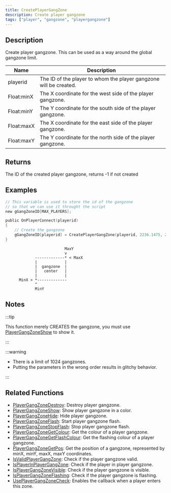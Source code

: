 ```yaml
---
title: CreatePlayerGangZone
description: Create player gangzone
tags: ["player", "gangzone", "playergangzone"]
---
```


## Description

Create player gangzone. This can be used as a way around the global gangzone limit.

| Name        | Description                                                       |
| ----------- | ----------------------------------------------------------------- |
| playerid    | The ID of the player to whom the player gangzone will be created. |
| Float:minX  | The X coordinate for the west side of the player gangzone.        |
| Float:minY  | The Y coordinate for the south side of the player gangzone.       |
| Float:maxX  | The X coordinate for the east side of the player gangzone.        |
| Float:maxY  | The Y coordinate for the north side of the player gangzone.       |

## Returns

The ID of the created player gangzone, returns -1 if not created

## Examples

```c
// This variable is used to store the id of the gangzone
// so that we can use it throught the script
new gGangZoneID[MAX_PLAYERS];

public OnPlayerConnect(playerid)
{
    // Create the gangzone
    gGangZoneID[playerid] = CreatePlayerGangZone(playerid, 2236.1475, 2424.7266, 2319.1636, 2502.4348);
}
```

```
                          MaxY
                          v
             -------------* < MaxX
             |            |
             |  gangzone  |
             |   center   |
             |            |
      MinX > *-------------
             ^
             MinY
```

## Notes

:::tip

This function merely CREATES the gangzone, you must use [PlayerGangZoneShow](PlayerGangZoneShow) to show it.

:::

:::warning

* There is a limit of 1024 gangzones. 
* Putting the parameters in the wrong order results in glitchy behavior.

:::

## Related Functions

- [PlayerGangZoneDestroy](PlayerGangZoneDestroy): Destroy player gangzone.
- [PlayerGangZoneShow](PlayerGangZoneShow): Show player gangzone in a color.
- [PlayerGangZoneHide](PlayerGangZoneHide): Hide player gangzone.
- [PlayerGangZoneFlash](PlayerGangZoneFlash): Start player gangzone flash.
- [PlayerGangZoneStopFlash](PlayerGangZoneStopFlash): Stop player gangzone flash.
- [PlayerGangZoneGetColour](PlayerGangZoneGetColour): Get the colour of a player gangzone.
- [PlayerGangZoneGetFlashColour](PlayerGangZoneGetFlashColour): Get the flashing colour of a player gangzone.
- [PlayerGangZoneGetPos](PlayerGangZoneGetPos): Get the position of a gangzone, represented by minX, minY, maxX, maxY coordinates.
- [IsValidPlayerGangZone](IsValidPlayerGangZone): Check if the player gangzone valid.
- [IsPlayerInPlayerGangZone](IsPlayerInPlayerGangZone): Check if the player in player gangzone.
- [IsPlayerGangZoneVisible](IsPlayerGangZoneVisible): Check if the player gangzone is visible.
- [IsPlayerGangZoneFlashing](IsPlayerGangZoneFlashing): Check if the player gangzone is flashing.
- [UsePlayerGangZoneCheck](UsePlayerGangZoneCheck): Enables the callback when a player enters this zone.